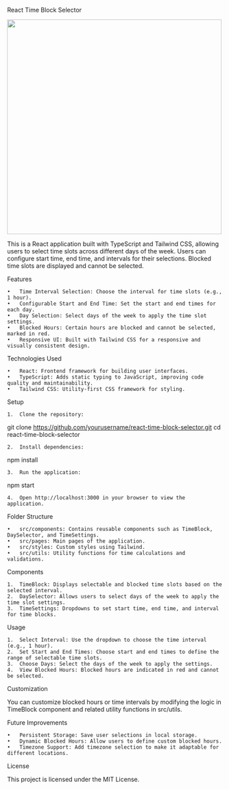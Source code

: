 React Time Block Selector

<img src="https://ibb.co/BqpwT8S.jpg" width="500">

This is a React application built with TypeScript and Tailwind CSS, allowing users to select time slots across different days of the week. Users can configure start time, end time, and intervals for their selections. Blocked time slots are displayed and cannot be selected.

Features

	•	Time Interval Selection: Choose the interval for time slots (e.g., 1 hour).
	•	Configurable Start and End Time: Set the start and end times for each day.
	•	Day Selection: Select days of the week to apply the time slot settings.
	•	Blocked Hours: Certain hours are blocked and cannot be selected, marked in red.
	•	Responsive UI: Built with Tailwind CSS for a responsive and visually consistent design.

Technologies Used

	•	React: Frontend framework for building user interfaces.
	•	TypeScript: Adds static typing to JavaScript, improving code quality and maintainability.
	•	Tailwind CSS: Utility-first CSS framework for styling.

Setup

	1.	Clone the repository:

git clone https://github.com/yourusername/react-time-block-selector.git
cd react-time-block-selector


	2.	Install dependencies:

npm install


	3.	Run the application:

npm start


	4.	Open http://localhost:3000 in your browser to view the application.

Folder Structure

	•	src/components: Contains reusable components such as TimeBlock, DaySelector, and TimeSettings.
	•	src/pages: Main pages of the application.
	•	src/styles: Custom styles using Tailwind.
	•	src/utils: Utility functions for time calculations and validations.

Components

	1.	TimeBlock: Displays selectable and blocked time slots based on the selected interval.
	2.	DaySelector: Allows users to select days of the week to apply the time slot settings.
	3.	TimeSettings: Dropdowns to set start time, end time, and interval for time blocks.

Usage

	1.	Select Interval: Use the dropdown to choose the time interval (e.g., 1 hour).
	2.	Set Start and End Times: Choose start and end times to define the range of selectable time slots.
	3.	Choose Days: Select the days of the week to apply the settings.
	4.	View Blocked Hours: Blocked hours are indicated in red and cannot be selected.

Customization

You can customize blocked hours or time intervals by modifying the logic in TimeBlock component and related utility functions in src/utils.

Future Improvements

	•	Persistent Storage: Save user selections in local storage.
	•	Dynamic Blocked Hours: Allow users to define custom blocked hours.
	•	Timezone Support: Add timezone selection to make it adaptable for different locations.

License

This project is licensed under the MIT License.